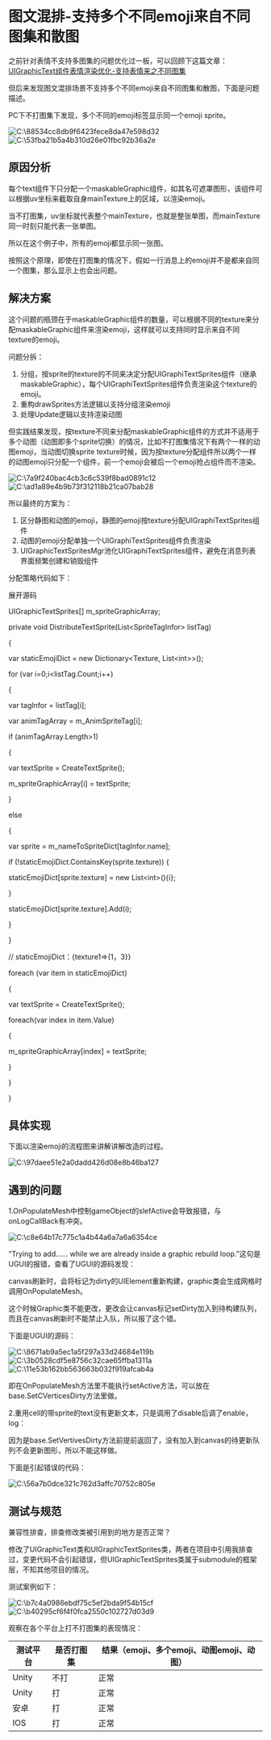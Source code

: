# 图文混排-支持多个不同emoji来自不同图集和散图

之前针对表情不支持多图集的问题优化过一板，可以回顾下这篇文章：[UIGraphicText组件表情渲染优化-支持表情来之不同图集](./01UGUI%20Text%E7%BB%84%E4%BB%B6%E5%AE%9E%E7%8E%B0%E5%9B%BE%E6%96%87%E6%B7%B7%E6%8E%92%E2%80%94%E2%80%94%E9%A1%B9%E7%9B%AE%E4%BC%98%E5%8C%96.md)

但后来发现图文混排场景不支持多个不同emoji来自不同图集和散图，下面是问题描述。

PC下不打图集下发现，多个不同的emoji标签显示同一个emoji sprite。

![C:\\88534cc8db9f6423fece8da47e598d32](media/4c1118d6cb20ce80f3105b95502455c3.tmp)![C:\\53fba21b5a4b310d26e01fbc92b36a2e](media/7975d77768f66dd5b45d9ef03f066e45.tmp)

## **原因分析**

每个text组件下只分配一个maskableGraphic组件，如其名可遮罩图形，该组件可以根据uv坐标来截取自身mainTexture上的区域，以渲染emoji。

当不打图集，uv坐标就代表整个mainTexture，也就是整张单图，而mainTexture同一时刻只能代表一张单图。

所以在这个例子中，所有的emoji都显示同一张图。

按照这个原理，即使在打图集的情况下，假如一行消息上的emoji并不是都来自同一个图集，那么显示上也会出问题。

## **解决方案**

这个问题的瓶颈在于maskableGraphic组件的数量，可以根据不同的texture来分配maskableGraphic组件来渲染emoji，这样就可以支持同时显示来自不同texture的emoji。

问题分拆：

1.  分组，按sprite的texture的不同来决定分配UIGraphiTextSprites组件（继承maskableGraphic），每个UIGraphiTextSprites组件负责渲染这个texture的emoji。
2.  重构drawSprites方法逻辑以支持分组渲染emoji
3.  处理Update逻辑以支持渲染动图

但实践结果发现，按texture不同来分配maskableGraphic组件的方式并不适用于多个动图（动图即多个sprite切换）的情况，比如不打图集情况下有两个一样的动图emoji，当动图切换sprite texture时候，因为按texture分配组件所以两个一样的动图emoji只分配一个组件，前一个emoji会被后一个emoji抢占组件而不渲染。

![C:\\7a9f240bac4cb3c6c539f8bad0891c12](media/1b068870d1847acdd585381f49f9127c.tmp)![C:\\ad1a89e4b9b73f312118b21ca07bab28](media/b1ea6bccc642c35685b0dd0f5671b303.tmp)

所以最终的方案为：

1.  区分静图和动图的emoji，静图的emoji按texture分配UIGraphiTextSprites组件
2.  动图的emoji分配单独一个UIGraphiTextSprites组件负责渲染
3.  UIGraphicTextSpritesMgr池化UIGraphiTextSprites组件，避免在消息列表界面频繁创建和销毁组件

分配策略代码如下：

展开源码

UIGraphicTextSprites[] m_spriteGraphicArray;

private void DistributeTextSprite(List\<SpriteTagInfor\> listTag)

{

var staticEmojiDict = new Dictionary\<Texture, List\<int\>\>();

for (var i=0;i\<listTag.Count;i++)

{

var tagInfor = listTag[i];

var animTagArray = m_AnimSpriteTag[i];

if (animTagArray.Length\>1)

{

var textSprite = CreateTextSprite();

m_spriteGraphicArray[i] = textSprite;

}

else

{

var sprite = m_nameToSpriteDict[tagInfor.name];

if (!staticEmojiDict.ContainsKey(sprite.texture)) {

staticEmojiDict[sprite.texture] = new List\<int\>(){i};

}

staticEmojiDict[sprite.texture].Add(i);

}

}

// staticEmojiDict：{texture1=\>{1，3}}

foreach (var item in staticEmojiDict)

{

var textSprite = CreateTextSprite();

foreach(var index in item.Value)

{

m_spriteGraphicArray[index] = textSprite;

}

}

}

## **具体实现**

下面以渲染emoji的流程图来讲解讲解改造的过程。

![C:\\97daee51e2a0dadd426d08e8b46ba127](media/ebee4d8b9fab274fef93b95923e20796.tmp)

## **遇到的问题**

1.OnPopulateMesh中控制gameObject的slefActive会导致报错，与onLogCallBack有冲突。

![C:\\c8e64b17c775c1a4b44a6a7a6a6354ce](media/949ad5756a5f0697641e2267e54b6a2a.tmp)

“Trying to add...... while we are already inside a graphic rebuild loop.”这句是UGUI的报错，查看了UGUI的源码发现：

canvas刷新时，会将标记为dirty的UIElement重新构建，graphic类会生成网格时调用OnPopulateMesh。

这个时候Graphic类不能更改，更改会让canvas标记setDirty加入到待构建队列，而且在canvas刷新时不能禁止入队，所以报了这个错。

下面是UGUI的源码：

![C:\\8671ab9a5ec1a5f297a33d24684e119b](media/889d57042c9cc1a988458e23e9617d0d.tmp)![C:\\3b0528cdf5e8756c32cae65ffba1311a](media/1ed8f3c55e63efc72047784eb2d715ec.tmp)![C:\\11e53b162bb563663b032f919afcab4a](media/35ae882a0e5fee85b1b7a102ba20976f.tmp)

即在OnPopulateMesh方法里不能执行setActive方法，可以放在base.SetCVerticesDirty方法里做。

2.重用cell的带sprite的text没有更新文本，只是调用了disable后调了enable，log：

因为是base.SetVertivesDirty方法前提前返回了，没有加入到canvas的待更新队列不会更新图形，所以不能这样做。

下面是引起错误的代码：

![C:\\56a7b0dce321c762d3affc70752c805e](media/83146e7e3d81e80b54edf6131d3203e2.tmp)

## **测试与规范**

兼容性排查，排查修改类被引用到的地方是否正常？

修改了UIGraphicText类和UIGraphicTextSprites类，两者在项目中引用我排查过，变更代码不会引起错误，但UIGraphicTextSprites类属于submodule的框架层，不知其他项目的情况。

测试案例如下：

![C:\\b7c4a0986ebdf75c5ef2bda9f54b15cf](media/584310e308f30ee963734e6004db68f7.tmp)![C:\\b40295cf6f4f0fca2550c102727d03d9](media/4e5d287689f65ab1fab2db8cc848f218.tmp)

观察在各个平台上打不打图集的表现情况：

| **测试平台** | **是否打图集** | **结果（emoji、多个emoji、动图emoji、动图）** |
|--------------|----------------|-----------------------------------------------|
| Unity        | 不打           | 正常                                          |
| Unity        | 打             | 正常                                          |
| 安卓         | 打             | 正常                                          |
| IOS          | 打             | 正常                                          |
